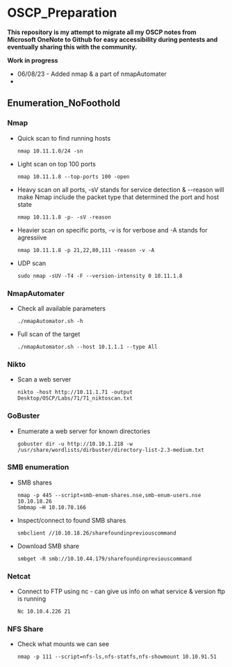 # OSCP_Preparation

**This repository is my attempt to migrate all my OSCP notes from Microsoft OneNote to Github for easy accessibility during pentests and eventually sharing this with the community.**

**Work in progress**
 * 06/08/23 - Added nmap & a part of nmapAutomater
 * 

## Enumeration_NoFoothold
 ### Nmap 

 * Quick scan to find running hosts
   ```
   nmap 10.11.1.0/24 -sn 
   ```
 * Light scan on top 100 ports
   ```
   nmap 10.11.1.8 --top-ports 100 -open
   ```
 * Heavy scan on all ports, -sV stands for service detection & --reason will make Nmap include the packet type that determined the port and host state
   ```
   nmap 10.11.1.8 -p- -sV -reason
   ```
  * Heavier scan on specific ports, -v is for verbose and -A stands for agressiive
    ```
    nmap 10.11.1.8 -p 21,22,80,111 -reason -v -A 
    ```
  * UDP scan 
    ```
    sudo nmap -sUV -T4 -F --version-intensity 0 10.11.1.8
    ```
 ### NmapAutomater
 * Check all available parameters
   ```
   ./nmapAutomator.sh -h
   ```
 * Full scan of the target 
   ```
   ./nmapAutomator.sh --host 10.1.1.1 --type All
   ```
### Nikto
 * Scan a web server
   ```
   nikto -host http://10.11.1.71 -output Desktop/OSCP/Labs/71/71_niktoscan.txt 
   ```
### GoBuster
 * Enumerate a web server for known directories
   ```
   gobuster dir -u http://10.10.1.218 -w /usr/share/wordlists/dirbuster/directory-list-2.3-medium.txt  
   ```
### SMB enumeration
 * SMB shares
   ```
   nmap -p 445 --script=smb-enum-shares.nse,smb-enum-users.nse 10.10.18.26
   Smbmap –H 10.10.70.166 
   ```
 * Inspect/connect to found SMB shares
   ```
   smbclient //10.10.18.26/sharefoundinpreviouscommand
   ```
 * Download SMB share
   ```
   smbget -R smb://10.10.44.179/sharefoundinpreviouscommand
   ```
### Netcat
 * Connect to FTP using nc - can give us info on what service & version ftp is running
   ```
   Nc 10.10.4.226 21
   ```
### NFS Share
 * Check what mounts we can see
   ```
   nmap -p 111 --script=nfs-ls,nfs-statfs,nfs-showmount 10.10.91.51
   ```

